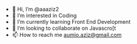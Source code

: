 - 👋 Hi, I’m @aaaziz2
- 👀 I’m interested in Coding
- 🌱 I’m currently learning Front End Development
- 💞️ I’m looking to collaborate on Javascro[t
- 📫 How to reach me aumio.aziz@gmail.com

<!---
aaaziz2/aaaziz2 is a ✨ special ✨ repository because its `README.md` (this file) appears on your GitHub profile.
You can click the Preview link to take a look at your changes.
--->
